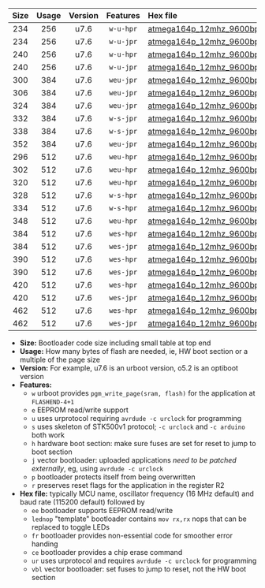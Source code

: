 |Size|Usage|Version|Features|Hex file|
|:-:|:-:|:-:|:-:|:--|
|234|256|u7.6|`w-u-hpr`|[atmega164p_12mhz_9600bps_ur.hex](https://raw.githubusercontent.com/stefanrueger/urboot/main/bootloaders/atmega164p/fcpu_12mhz/9600_bps/atmega164p_12mhz_9600bps_ur.hex)|
|234|256|u7.6|`w-u-jpr`|[atmega164p_12mhz_9600bps_ur_vbl.hex](https://raw.githubusercontent.com/stefanrueger/urboot/main/bootloaders/atmega164p/fcpu_12mhz/9600_bps/atmega164p_12mhz_9600bps_ur_vbl.hex)|
|240|256|u7.6|`w-u-hpr`|[atmega164p_12mhz_9600bps_lednop_ur.hex](https://raw.githubusercontent.com/stefanrueger/urboot/main/bootloaders/atmega164p/fcpu_12mhz/9600_bps/atmega164p_12mhz_9600bps_lednop_ur.hex)|
|240|256|u7.6|`w-u-jpr`|[atmega164p_12mhz_9600bps_lednop_ur_vbl.hex](https://raw.githubusercontent.com/stefanrueger/urboot/main/bootloaders/atmega164p/fcpu_12mhz/9600_bps/atmega164p_12mhz_9600bps_lednop_ur_vbl.hex)|
|300|384|u7.6|`weu-jpr`|[atmega164p_12mhz_9600bps_ee_ur_vbl.hex](https://raw.githubusercontent.com/stefanrueger/urboot/main/bootloaders/atmega164p/fcpu_12mhz/9600_bps/atmega164p_12mhz_9600bps_ee_ur_vbl.hex)|
|306|384|u7.6|`weu-jpr`|[atmega164p_12mhz_9600bps_ee_lednop_ur_vbl.hex](https://raw.githubusercontent.com/stefanrueger/urboot/main/bootloaders/atmega164p/fcpu_12mhz/9600_bps/atmega164p_12mhz_9600bps_ee_lednop_ur_vbl.hex)|
|324|384|u7.6|`weu-jpr`|[atmega164p_12mhz_9600bps_ee_lednop_fr_ur_vbl.hex](https://raw.githubusercontent.com/stefanrueger/urboot/main/bootloaders/atmega164p/fcpu_12mhz/9600_bps/atmega164p_12mhz_9600bps_ee_lednop_fr_ur_vbl.hex)|
|332|384|u7.6|`w-s-jpr`|[atmega164p_12mhz_9600bps_vbl.hex](https://raw.githubusercontent.com/stefanrueger/urboot/main/bootloaders/atmega164p/fcpu_12mhz/9600_bps/atmega164p_12mhz_9600bps_vbl.hex)|
|338|384|u7.6|`w-s-jpr`|[atmega164p_12mhz_9600bps_lednop_vbl.hex](https://raw.githubusercontent.com/stefanrueger/urboot/main/bootloaders/atmega164p/fcpu_12mhz/9600_bps/atmega164p_12mhz_9600bps_lednop_vbl.hex)|
|352|384|u7.6|`weu-jpr`|[atmega164p_12mhz_9600bps_ee_lednop_fr_ce_ur_vbl.hex](https://raw.githubusercontent.com/stefanrueger/urboot/main/bootloaders/atmega164p/fcpu_12mhz/9600_bps/atmega164p_12mhz_9600bps_ee_lednop_fr_ce_ur_vbl.hex)|
|296|512|u7.6|`weu-hpr`|[atmega164p_12mhz_9600bps_ee_ur.hex](https://raw.githubusercontent.com/stefanrueger/urboot/main/bootloaders/atmega164p/fcpu_12mhz/9600_bps/atmega164p_12mhz_9600bps_ee_ur.hex)|
|302|512|u7.6|`weu-hpr`|[atmega164p_12mhz_9600bps_ee_lednop_ur.hex](https://raw.githubusercontent.com/stefanrueger/urboot/main/bootloaders/atmega164p/fcpu_12mhz/9600_bps/atmega164p_12mhz_9600bps_ee_lednop_ur.hex)|
|320|512|u7.6|`weu-hpr`|[atmega164p_12mhz_9600bps_ee_lednop_fr_ur.hex](https://raw.githubusercontent.com/stefanrueger/urboot/main/bootloaders/atmega164p/fcpu_12mhz/9600_bps/atmega164p_12mhz_9600bps_ee_lednop_fr_ur.hex)|
|328|512|u7.6|`w-s-hpr`|[atmega164p_12mhz_9600bps.hex](https://raw.githubusercontent.com/stefanrueger/urboot/main/bootloaders/atmega164p/fcpu_12mhz/9600_bps/atmega164p_12mhz_9600bps.hex)|
|334|512|u7.6|`w-s-hpr`|[atmega164p_12mhz_9600bps_lednop.hex](https://raw.githubusercontent.com/stefanrueger/urboot/main/bootloaders/atmega164p/fcpu_12mhz/9600_bps/atmega164p_12mhz_9600bps_lednop.hex)|
|348|512|u7.6|`weu-hpr`|[atmega164p_12mhz_9600bps_ee_lednop_fr_ce_ur.hex](https://raw.githubusercontent.com/stefanrueger/urboot/main/bootloaders/atmega164p/fcpu_12mhz/9600_bps/atmega164p_12mhz_9600bps_ee_lednop_fr_ce_ur.hex)|
|384|512|u7.6|`wes-hpr`|[atmega164p_12mhz_9600bps_ee.hex](https://raw.githubusercontent.com/stefanrueger/urboot/main/bootloaders/atmega164p/fcpu_12mhz/9600_bps/atmega164p_12mhz_9600bps_ee.hex)|
|384|512|u7.6|`wes-jpr`|[atmega164p_12mhz_9600bps_ee_vbl.hex](https://raw.githubusercontent.com/stefanrueger/urboot/main/bootloaders/atmega164p/fcpu_12mhz/9600_bps/atmega164p_12mhz_9600bps_ee_vbl.hex)|
|390|512|u7.6|`wes-hpr`|[atmega164p_12mhz_9600bps_ee_lednop.hex](https://raw.githubusercontent.com/stefanrueger/urboot/main/bootloaders/atmega164p/fcpu_12mhz/9600_bps/atmega164p_12mhz_9600bps_ee_lednop.hex)|
|390|512|u7.6|`wes-jpr`|[atmega164p_12mhz_9600bps_ee_lednop_vbl.hex](https://raw.githubusercontent.com/stefanrueger/urboot/main/bootloaders/atmega164p/fcpu_12mhz/9600_bps/atmega164p_12mhz_9600bps_ee_lednop_vbl.hex)|
|420|512|u7.6|`wes-hpr`|[atmega164p_12mhz_9600bps_ee_lednop_fr.hex](https://raw.githubusercontent.com/stefanrueger/urboot/main/bootloaders/atmega164p/fcpu_12mhz/9600_bps/atmega164p_12mhz_9600bps_ee_lednop_fr.hex)|
|420|512|u7.6|`wes-jpr`|[atmega164p_12mhz_9600bps_ee_lednop_fr_vbl.hex](https://raw.githubusercontent.com/stefanrueger/urboot/main/bootloaders/atmega164p/fcpu_12mhz/9600_bps/atmega164p_12mhz_9600bps_ee_lednop_fr_vbl.hex)|
|462|512|u7.6|`wes-hpr`|[atmega164p_12mhz_9600bps_ee_lednop_fr_ce.hex](https://raw.githubusercontent.com/stefanrueger/urboot/main/bootloaders/atmega164p/fcpu_12mhz/9600_bps/atmega164p_12mhz_9600bps_ee_lednop_fr_ce.hex)|
|462|512|u7.6|`wes-jpr`|[atmega164p_12mhz_9600bps_ee_lednop_fr_ce_vbl.hex](https://raw.githubusercontent.com/stefanrueger/urboot/main/bootloaders/atmega164p/fcpu_12mhz/9600_bps/atmega164p_12mhz_9600bps_ee_lednop_fr_ce_vbl.hex)|

- **Size:** Bootloader code size including small table at top end
- **Usage:** How many bytes of flash are needed, ie, HW boot section or a multiple of the page size
- **Version:** For example, u7.6 is an urboot version, o5.2 is an optiboot version
- **Features:**
  + `w` urboot provides `pgm_write_page(sram, flash)` for the application at `FLASHEND-4+1`
  + `e` EEPROM read/write support
  + `u` uses urprotocol requiring `avrdude -c urclock` for programming
  + `s` uses skeleton of STK500v1 protocol; `-c urclock` and `-c arduino` both work
  + `h` hardware boot section: make sure fuses are set for reset to jump to boot section
  + `j` vector bootloader: uploaded applications *need to be patched externally*, eg, using `avrdude -c urclock`
  + `p` bootloader protects itself from being overwritten
  + `r` preserves reset flags for the application in the register R2
- **Hex file:** typically MCU name, oscillator frequency (16 MHz default) and baud rate (115200 default) followed by
  + `ee` bootloader supports EEPROM read/write
  + `lednop` "template" bootloader contains `mov rx,rx` nops that can be replaced to toggle LEDs
  + `fr` bootloader provides non-essential code for smoother error handing
  + `ce` bootloader provides a chip erase command
  + `ur` uses urprotocol and requires `avrdude -c urclock` for programming
  + `vbl` vector bootloader: set fuses to jump to reset, not the HW boot section
